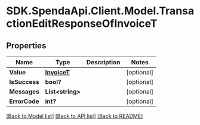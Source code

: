 # SDK.SpendaApi.Client.Model.TransactionEditResponseOfInvoiceT
## Properties

Name | Type | Description | Notes
------------ | ------------- | ------------- | -------------
**Value** | [**InvoiceT**](InvoiceT.md) |  | [optional] 
**IsSuccess** | **bool?** |  | [optional] 
**Messages** | **List&lt;string&gt;** |  | [optional] 
**ErrorCode** | **int?** |  | [optional] 

[[Back to Model list]](../README.md#documentation-for-models) [[Back to API list]](../README.md#documentation-for-api-endpoints) [[Back to README]](../README.md)

